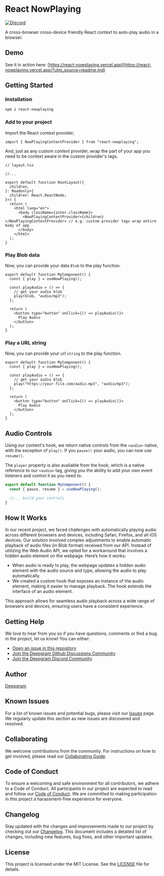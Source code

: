 # React NowPlaying

[![Discord](https://dcbadge.vercel.app/api/server/xWRaCDBtW4?style=flat)](https://discord.gg/xWRaCDBtW4)

A cross-browser cross-device friendly React context to auto-play audio in a browser.

## Demo

See it in action here: [https://react-nowplaying.vercel.app](https://react-nowplaying.vercel.app/?utm_source=readme.md)

## Getting Started

### Installation

```bash
npm i react-nowplaying
```

### Add to your project

Import the React context provider;

```tsx
import { NowPlayingContextProvider } from "react-nowplaying";
```

And, just as any custom context provider, wrap the part of your app you need to be context aware in the custom provider's tags.

```tsx
// layout.tsx

//...

export default function RootLayout({
  children,
}: Readonly<{
  children: React.ReactNode;
}>) {
  return (
    <html lang="en">
      <body className={inter.className}>
        <NowPlayingContextProvider>{children}</NowPlayingContextProvider> // e.g. custom provider tags wrap entire body of app
      </body>
    </html>
  );
}
```

### Play Blob data

Now, you can provide your data `Blob` to the play function.

```tsx
export default function MyComponent() {
  const { play } = useNowPlaying();

  const playAudio = () => {
    // get your audio blob
    play(blob, "audio/mp3");
  };

  return (
    <button type="button" onClick={() => playAudio()}>
      Play Audio
    </button>
  );
}
```

### Play a URL string

Now, you can provide your url `string` to the play function.

```tsx
export default function MyComponent() {
  const { play } = useNowPlaying();

  const playAudio = () => {
    // get your audio blob
    play("https://your-file.com/audio.mp3", "audio/mp3");
  };

  return (
    <button type="button" onClick={() => playAudio()}>
      Play Audio
    </button>
  );
}
```

## Audio Controls

Using our context's hook, we return native controls from the `<audio>` native, with the exception of `play()`. If you `pause()` your audio, you can now use `resume()`.

The `player` property is also available from the hook, which is a native reference to our `<audio>` tag, giving you the ability to add your own event listeners and control it as you need to.

```ts
export default function MyComponent() {
  const { pause, resume } = useNowPlaying();

  //... build your controls
}
```

## How It Works

In our recent project, we faced challenges with automatically playing audio across different browsers and devices, including Safari, Firefox, and all iOS devices. Our solution involved complex adjustments to enable automatic playback of audio files (in Blob format) received from our API. Instead of utilizing the Web Audio API, we opted for a workaround that involves a hidden audio element on the webpage. Here’s how it works:

- When audio is ready to play, the webpage updates a hidden audio element with the audio source and type, allowing the audio to play automatically.
- We created a custom hook that exposes an instance of the audio element, making it easier to manage playback. The hook extends the interface of an audio element.

This approach allows for seamless audio playback across a wide range of browsers and devices, ensuring users have a consistent experience.

## Getting Help

We love to hear from you so if you have questions, comments or find a bug in the project, let us know! You can either:

- [Open an issue in this repository](https://github.com/deepgram-devs/deepgram-aura-tts-demo/issues)
- [Join the Deepgram Github Discussions Community](https://github.com/orgs/deepgram/discussions)
- [Join the Deepgram Discord Community](https://discord.gg/xWRaCDBtW4)

## Author

[Deepgram](https://deepgram.com)

## Known Issues

For a list of known issues and potential bugs, please visit our [Issues](https://github.com/deepgram-devs/react-nowplaying/issues) page. We regularly update this section as new issues are discovered and resolved.

## Collaborating

We welcome contributions from the community. For instructions on how to get involved, please read our [Collaborating Guide](CONTRIBUTING.md).

## Code of Conduct

To ensure a welcoming and safe environment for all contributors, we adhere to a Code of Conduct. All participants in our project are expected to read and follow our [Code of Conduct](CODE_OF_CONDUCT.md). We are committed to making participation in this project a harassment-free experience for everyone.

## Changelog

Stay updated with the changes and improvements made to our project by checking out our [Changelog](CHANGELOG.md). This document includes a detailed list of changes, including new features, bug fixes, and other important updates.

## License

This project is licensed under the MIT License. See the [LICENSE](LICENSE.md) file for details.
